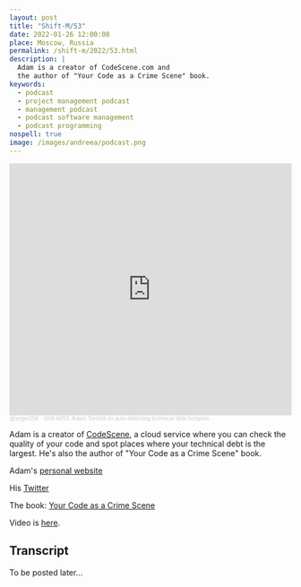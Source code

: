 ```yaml
---
layout: post
title: "Shift-M/53"
date: 2022-01-26 12:00:00
place: Moscow, Russia
permalink: /shift-m/2022/53.html
description: |
  Adam is a creator of CodeScene.com and 
  the author of "Your Code as a Crime Scene" book.
keywords:
  - podcast
  - project management podcast
  - management podcast
  - podcast software management
  - podcast programming
nospell: true
image: /images/andreea/podcast.png
---
```


<iframe width="100%" height="450" scrolling="no" frameborder="no" allow="autoplay" src="https://w.soundcloud.com/player/?url=https%3A//api.soundcloud.com/tracks/1210324813%3Fsecret_token%3Ds-HZBkRCUmidR&color=%23ff5500&auto_play=false&hide_related=false&show_comments=true&show_user=true&show_reposts=false&show_teaser=true&visual=true"></iframe><div style="font-size: 10px; color: #cccccc;line-break: anywhere;word-break: normal;overflow: hidden;white-space: nowrap;text-overflow: ellipsis; font-family: Interstate,Lucida Grande,Lucida Sans Unicode,Lucida Sans,Garuda,Verdana,Tahoma,sans-serif;font-weight: 100;"><a href="https://soundcloud.com/yegor256" title="@yegor256" target="_blank" style="color: #cccccc; text-decoration: none;">@yegor256</a> · <a href="https://soundcloud.com/yegor256/shift-m53-adam-tornhill-on-auto-detecting-technical-debt-hotspots/s-HZBkRCUmidR" title="Shift-M/53: Adam Tornhill on auto-detecting technical debt hotspots" target="_blank" style="color: #cccccc; text-decoration: none;">Shift-M/53: Adam Tornhill on auto-detecting technical debt hotspots</a></div>

Adam is a creator of [CodeScene](https://CodeScene.com), a cloud service where you can check the quality of your code and spot places where your technical debt is the largest. He's also the author of "Your Code as a Crime Scene" book.

Adam's [personal website](https://www.adamtornhill.com)

His [Twitter](https://twitter.com/adamtornhill?lang=en)

The book: [Your Code as a Crime Scene](https://amzn.to/3AXCPxz_)

Video is [here](https://youtu.be/AG44M1DaQXw).

## Transcript

To be posted later...